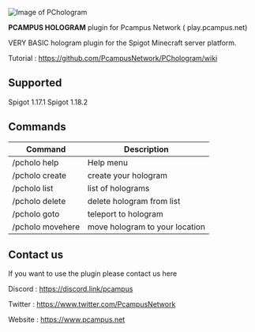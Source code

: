 ![Image of PChologram](https://www.pcampus.net/uploads/imgs/PChologram.png)

**PCAMPUS HOLOGRAM**
plugin for Pcampus Network ( play.pcampus.net) 

VERY BASIC hologram plugin for the Spigot Minecraft server platform. 

Tutorial : https://github.com/PcampusNetwork/PChologram/wiki

## Supported
Spigot 1.17.1
Spigot 1.18.2

## Commands
Command | Description
------------ | -------------
/pcholo help | Help menu
/pcholo create <name> <text> | create your hologram
/pcholo list | list of holograms
/pcholo delete <name> | delete hologram from list
/pcholo goto <name> | teleport to hologram
/pcholo movehere <name> | move hologram to your location

## Contact us
If you want to use the plugin please contact us here

Discord : https://discord.link/pcampus

Twitter : https://www.twitter.com/PcampusNetwork

Website : https://www.pcampus.net

